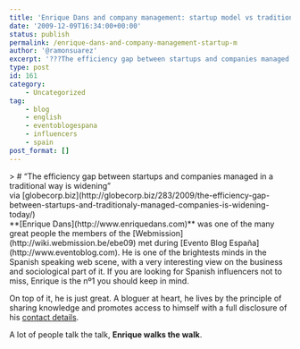 ```yaml
---
title: 'Enrique Dans and company management: startup model vs traditional companies'
date: '2009-12-09T16:34:00+00:00'
status: publish
permalink: /enrique-dans-and-company-management-startup-m
author: '@ramonsuarez'
excerpt: '???The efficiency gap between startups and companies managed in a traditional way is widening??? You need to a flashplayer enabled browser to view this YouTube video via globecorp.biz Enrique Dans was one of the many great people the members of th...'
type: post
id: 161
category:
    - Uncategorized
tag:
    - blog
    - english
    - eventoblogespana
    - influencers
    - spain
post_format: []
---
```

<div class="posterous_bookmarklet_entry">> # “The efficiency gap between startups and companies managed in a traditional way is widening”

<div class="posterous_quote_citation">via [globecorp.biz](http://globecorp.biz/283/2009/the-efficiency-gap-between-startups-and-traditionaly-managed-companies-is-widening-today/)</div>**[Enrique Dans](http://www.enriquedans.com)** was one of the many great people the members of the [Webmission](http://wiki.webmission.be/ebe09) met during [Evento Blog España](http://www.eventoblog.com). He is one of the brightests minds in the Spanish speaking web scene, with a very interesting view on the business and sociological part of it. If you are looking for Spanish influencers not to miss, Enrique is the nº1 you should keep in mind.

On top of it, he is just great. A bloguer at heart, he lives by the principle of sharing knowledge and promotes access to himself with a full disclosure of his [contact details](http://www.enriquedans.com/contacto).

A lot of people talk the talk, **Enrique walks the walk**.

</div>